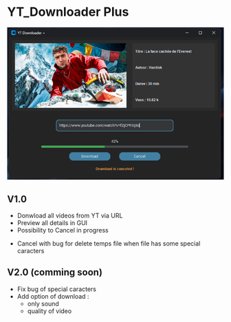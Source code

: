# YT_Downloader Plus

![GUI of YT Downloader Plus](img/image.png)

## V1.0
+ Donwload all videos from YT via URL
+ Preview all details in GUI
+ Possibility to Cancel in progress

- Cancel with bug for delete temps file when file has some special caracters

## V2.0 (comming soon)
+ Fix bug of special caracters
+ Add option of download : 
    + only sound
    + quality of video
